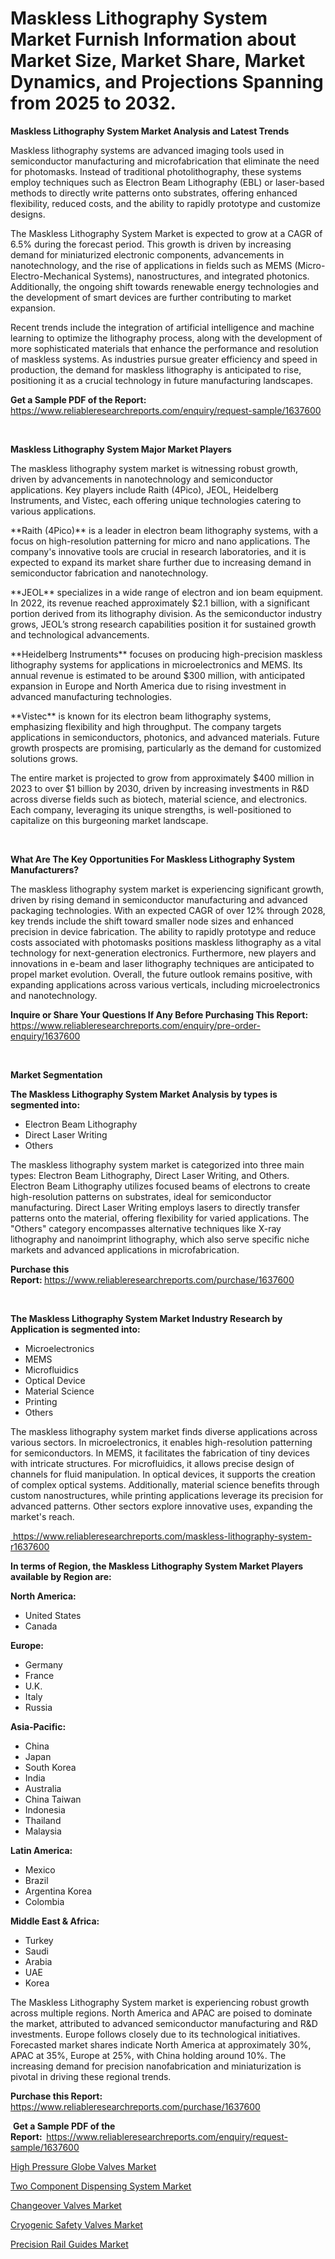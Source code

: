 <p><h1>Maskless Lithography System Market Furnish Information about Market Size, Market Share, Market Dynamics, and Projections Spanning from 2025 to 2032.</h1></p><p><strong>Maskless Lithography System Market Analysis and Latest Trends</strong></p>
<p><p>Maskless lithography systems are advanced imaging tools used in semiconductor manufacturing and microfabrication that eliminate the need for photomasks. Instead of traditional photolithography, these systems employ techniques such as Electron Beam Lithography (EBL) or laser-based methods to directly write patterns onto substrates, offering enhanced flexibility, reduced costs, and the ability to rapidly prototype and customize designs.</p><p>The Maskless Lithography System Market is expected to grow at a CAGR of 6.5% during the forecast period. This growth is driven by increasing demand for miniaturized electronic components, advancements in nanotechnology, and the rise of applications in fields such as MEMS (Micro-Electro-Mechanical Systems), nanostructures, and integrated photonics. Additionally, the ongoing shift towards renewable energy technologies and the development of smart devices are further contributing to market expansion.</p><p>Recent trends include the integration of artificial intelligence and machine learning to optimize the lithography process, along with the development of more sophisticated materials that enhance the performance and resolution of maskless systems. As industries pursue greater efficiency and speed in production, the demand for maskless lithography is anticipated to rise, positioning it as a crucial technology in future manufacturing landscapes.</p></p>
<p><strong>Get a Sample PDF of the Report:&nbsp;</strong> <a href="https://www.reliableresearchreports.com/enquiry/request-sample/1637600?utm_campaign=115&utm_medium=2&utm_source=Github&utm_content=ia&utm_term=11042025&utm_id=maskless-lithography-system">https://www.reliableresearchreports.com/enquiry/request-sample/1637600</a></p>
<p>&nbsp;</p>
<p><strong>Maskless Lithography System Major Market Players</strong></p>
<p><p>The maskless lithography system market is witnessing robust growth, driven by advancements in nanotechnology and semiconductor applications. Key players include Raith (4Pico), JEOL, Heidelberg Instruments, and Vistec, each offering unique technologies catering to various applications.</p><p>**Raith (4Pico)** is a leader in electron beam lithography systems, with a focus on high-resolution patterning for micro and nano applications. The company's innovative tools are crucial in research laboratories, and it is expected to expand its market share further due to increasing demand in semiconductor fabrication and nanotechnology.</p><p>**JEOL** specializes in a wide range of electron and ion beam equipment. In 2022, its revenue reached approximately $2.1 billion, with a significant portion derived from its lithography division. As the semiconductor industry grows, JEOL’s strong research capabilities position it for sustained growth and technological advancements.</p><p>**Heidelberg Instruments** focuses on producing high-precision maskless lithography systems for applications in microelectronics and MEMS. Its annual revenue is estimated to be around $300 million, with anticipated expansion in Europe and North America due to rising investment in advanced manufacturing technologies.</p><p>**Vistec** is known for its electron beam lithography systems, emphasizing flexibility and high throughput. The company targets applications in semiconductors, photonics, and advanced materials. Future growth prospects are promising, particularly as the demand for customized solutions grows.</p><p>The entire market is projected to grow from approximately $400 million in 2023 to over $1 billion by 2030, driven by increasing investments in R&D across diverse fields such as biotech, material science, and electronics. Each company, leveraging its unique strengths, is well-positioned to capitalize on this burgeoning market landscape.</p></p>
<p>&nbsp;</p>
<p><strong>What Are The Key Opportunities For Maskless Lithography System Manufacturers?</strong></p>
<p><p>The maskless lithography system market is experiencing significant growth, driven by rising demand in semiconductor manufacturing and advanced packaging technologies. With an expected CAGR of over 12% through 2028, key trends include the shift toward smaller node sizes and enhanced precision in device fabrication. The ability to rapidly prototype and reduce costs associated with photomasks positions maskless lithography as a vital technology for next-generation electronics. Furthermore, new players and innovations in e-beam and laser lithography techniques are anticipated to propel market evolution. Overall, the future outlook remains positive, with expanding applications across various verticals, including microelectronics and nanotechnology.</p></p>
<p><strong>Inquire or Share Your Questions If Any Before Purchasing This Report:</strong> <a href="https://www.reliableresearchreports.com/enquiry/pre-order-enquiry/1637600?utm_campaign=115&utm_medium=2&utm_source=Github&utm_content=ia&utm_term=11042025&utm_id=maskless-lithography-system">https://www.reliableresearchreports.com/enquiry/pre-order-enquiry/1637600</a></p>
<p>&nbsp;</p>
<p><strong>Market Segmentation</strong></p>
<p><strong>The Maskless Lithography System Market Analysis by types is segmented into:</strong></p>
<p><ul><li>Electron Beam Lithography</li><li>Direct Laser Writing</li><li>Others</li></ul></p>
<p><p>The maskless lithography system market is categorized into three main types: Electron Beam Lithography, Direct Laser Writing, and Others. Electron Beam Lithography utilizes focused beams of electrons to create high-resolution patterns on substrates, ideal for semiconductor manufacturing. Direct Laser Writing employs lasers to directly transfer patterns onto the material, offering flexibility for varied applications. The "Others" category encompasses alternative techniques like X-ray lithography and nanoimprint lithography, which also serve specific niche markets and advanced applications in microfabrication.</p></p>
<p><strong>Purchase this Report:&nbsp;</strong><a href="https://www.reliableresearchreports.com/purchase/1637600?utm_campaign=115&utm_medium=2&utm_source=Github&utm_content=ia&utm_term=11042025&utm_id=maskless-lithography-system">https://www.reliableresearchreports.com/purchase/1637600</a></p>
<p>&nbsp;</p>
<p><strong>The Maskless Lithography System Market Industry Research by Application is segmented into:</strong></p>
<p><ul><li>Microelectronics</li><li>MEMS</li><li>Microfluidics</li><li>Optical Device</li><li>Material Science</li><li>Printing</li><li>Others</li></ul></p>
<p><p>The maskless lithography system market finds diverse applications across various sectors. In microelectronics, it enables high-resolution patterning for semiconductors. In MEMS, it facilitates the fabrication of tiny devices with intricate structures. For microfluidics, it allows precise design of channels for fluid manipulation. In optical devices, it supports the creation of complex optical systems. Additionally, material science benefits through custom nanostructures, while printing applications leverage its precision for advanced patterns. Other sectors explore innovative uses, expanding the market's reach.</p></p>
<p><a href="https://www.reliableresearchreports.com/maskless-lithography-system-r1637600?utm_campaign=115&utm_medium=2&utm_source=Github&utm_content=ia&utm_term=11042025&utm_id=maskless-lithography-system">&nbsp;https://www.reliableresearchreports.com/maskless-lithography-system-r1637600</a></p>
<p><strong>In terms of Region, the Maskless Lithography System Market Players available by Region are:</strong></p>
<p>
    <p> <strong> North America: </strong>
        <ul>
            <li>United States</li>
            <li>Canada</li>
        </ul>
        </p> 
    <p> <strong> Europe: </strong>
        <ul>
            <li>Germany</li>
            <li>France</li>
            <li>U.K.</li>
            <li>Italy</li>
            <li>Russia</li>
        </ul>
        </p> 
    <p> <strong> Asia-Pacific: </strong>
        <ul>
            <li>China</li>
            <li>Japan</li>
            <li>South Korea</li>
            <li>India</li>
            <li>Australia</li>
            <li>China Taiwan</li>
            <li>Indonesia</li>
            <li>Thailand</li>
            <li>Malaysia</li>
        </ul>
        </p> 
    <p> <strong> Latin America: </strong>
        <ul>
            <li>Mexico</li>
            <li>Brazil</li>
            <li>Argentina Korea</li>
            <li>Colombia</li>
        </ul>
        </p> 
    <p> <strong> Middle East & Africa: </strong>
        <ul>
            <li>Turkey</li>
            <li>Saudi</li>
            <li>Arabia</li>
            <li>UAE</li>
            <li>Korea</li>
        </ul>
    </p>
    </p>
<p><p>The Maskless Lithography System market is experiencing robust growth across multiple regions. North America and APAC are poised to dominate the market, attributed to advanced semiconductor manufacturing and R&D investments. Europe follows closely due to its technological initiatives. Forecasted market shares indicate North America at approximately 30%, APAC at 35%, Europe at 25%, with China holding around 10%. The increasing demand for precision nanofabrication and miniaturization is pivotal in driving these regional trends.</p></p>
<p><strong>Purchase this Report: </strong><a href="https://www.reliableresearchreports.com/purchase/1637600?utm_campaign=115&utm_medium=2&utm_source=Github&utm_content=ia&utm_term=11042025&utm_id=maskless-lithography-system">https://www.reliableresearchreports.com/purchase/1637600</a></p>
<p>&nbsp;<strong>Get a Sample PDF of the Report:&nbsp;&nbsp;</strong><a href="https://www.reliableresearchreports.com/enquiry/request-sample/1637600?utm_campaign=115&utm_medium=2&utm_source=Github&utm_content=ia&utm_term=11042025&utm_id=maskless-lithography-system">https://www.reliableresearchreports.com/enquiry/request-sample/1637600</a></p>
<p><strong></strong></p>
<p><p><a href="https://github.com/gaiusmelyna/Market-Research-Report-List-1/blob/main/high-pressure-globe-valves-market.md?utm_campaign=115&utm_medium=2&utm_source=Github&utm_content=ia&utm_term=11042025&utm_id=maskless-lithography-system">High Pressure Globe Valves Market</a></p><p><a href="https://github.com/delcirodda4f/Market-Research-Report-List-1/blob/main/two-component-dispensing-system-market.md?utm_campaign=115&utm_medium=2&utm_source=Github&utm_content=ia&utm_term=11042025&utm_id=maskless-lithography-system">Two Component Dispensing System Market</a></p><p><a href="https://github.com/meenafadilkh/Market-Research-Report-List-1/blob/main/changeover-valves-market.md?utm_campaign=115&utm_medium=2&utm_source=Github&utm_content=ia&utm_term=11042025&utm_id=maskless-lithography-system">Changeover Valves Market</a></p><p><a href="https://github.com/miehldobin1w/Market-Research-Report-List-1/blob/main/cryogenic-safety-valves-market.md?utm_campaign=115&utm_medium=2&utm_source=Github&utm_content=ia&utm_term=11042025&utm_id=maskless-lithography-system">Cryogenic Safety Valves Market</a></p><p><a href="https://github.com/seherlouize/Market-Research-Report-List-1/blob/main/precision-rail-guides-market.md?utm_campaign=115&utm_medium=2&utm_source=Github&utm_content=ia&utm_term=11042025&utm_id=maskless-lithography-system">Precision Rail Guides Market</a></p></p>